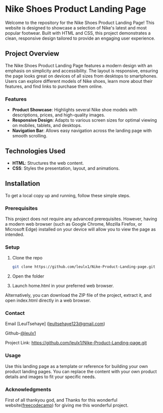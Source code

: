 # Nike Shoes Product Landing Page

Welcome to the repository for the Nike Shoes Product Landing Page! This website is designed to showcase a selection of Nike's latest and most popular footwear. Built with HTML and CSS, this project demonstrates a clean, responsive design tailored to provide an engaging user experience.

## Project Overview

The Nike Shoes Product Landing Page features a modern design with an emphasis on simplicity and accessibility. The layout is responsive, ensuring the page looks great on devices of all sizes from desktops to smartphones. Users can explore different models of Nike shoes, learn more about their features, and find links to purchase them online.

### Features

- **Product Showcase**: Highlights several Nike shoe models with descriptions, prices, and high-quality images.
- **Responsive Design**: Adapts to various screen sizes for optimal viewing on mobiles, tablets, and desktops.
- **Navigation Bar**: Allows easy navigation across the landing page with smooth scrolling.

## Technologies Used

- **HTML**: Structures the web content.
- **CSS**: Styles the presentation, layout, and animations.

## Installation

To get a local copy up and running, follow these simple steps.

### Prerequisites

This project does not require any advanced prerequisites. However, having a modern web browser (such as Google Chrome, Mozilla Firefox, or Microsoft Edge) installed on your device will allow you to view the page as intended.

### Setup

1. Clone the repo

   ```sh
   git clone https://github.com/leulx1/Nike-Product-Landing-page.git

   ```

2. Open the folder

3. Launch home.html in your preferred web browser.

Alternatively, you can download the ZIP file of the project, extract it, and open index.html directly in a web browser.

### Contact

Email [LeulTsehaye] (leultsehaye123@gmail.com)

Github-[@leulx1](https://github.com/leulx1)

Project Link: https://github.com/leulx1/Nike-Product-Landing-page.git

### Usage

Use this landing page as a template or reference for building your own product landing pages. You can replace the content with your own product details and images to fit your specific needs.

### Acknowledgments

First of all thankyou god, and Thanks for this wonderful website([freecodecamp](https://freecodecamp.org)) for giving me this wonderful project.
